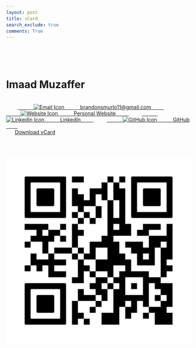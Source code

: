 ```yaml
---
layout: post 
title: vCard
search_exclude: true
comments: True
---
```


<html lang="en">
<head>
  <meta charset="UTF-8" />
  <meta name="viewport" content="width=device-width, initial-scale=1" />
  <title>Imaad Muzaffer - vCard</title>
  <link href="https://fonts.googleapis.com/css2?family=Orbitron:wght@600&display=swap" rel="stylesheet" />
  <style>
    body {
      background-color: #e0f7fa;
      font-family: 'Segoe UI', sans-serif;
      margin: 0;
      padding: 2rem;
    }
    .container {
      display: flex;
      gap: 2rem;
      background-color: transparent;
      max-width: 1100px;
      width: 100%;
      margin: 0 auto;
    }
    .card {
      background: #fff;
      border: 2px solid #ea6d6d;
      border-radius: 12px;
      padding: 2rem;
      display: flex;
      flex-direction: column;
      justify-content: center;
      align-items: center;
      box-shadow: 0 4px 12px rgba(0,0,0,0.1);
    }
    .left-card {
      width: 600px;
      align-items: flex-start;
      word-wrap: break-word;
      overflow-wrap: break-word;
    }
    .left-card h1 {
      font-family: 'Orbitron', sans-serif;
      color: #ea6d6d;
      font-size: 1.8rem;
      margin-bottom: 1rem;
    }
    .links {
      display: grid;
      grid-template-columns: 1fr 1fr;
      gap: 0.75rem;
      width: 100%;
    }
    .links a {
      display: inline-flex;
      align-items: center;
      gap: 0.5rem;
      color: #1a0dab;
      text-decoration: underline;
      font-weight: 500;
      white-space: nowrap;
      overflow: hidden;
      text-overflow: ellipsis;
      max-width: 100%;
      transition: color 0.3s ease, text-decoration-thickness 0.3s ease;
      text-decoration-thickness: 1px;
    }
    .links a:hover,
    .links a:focus {
      color: #0b0080;
      text-decoration-thickness: 2px;
      cursor: pointer;
    }
    .download {
      margin-top: 1.5rem;
      padding: 0.75rem 1.5rem;
      background-color: #ea6d6d;
      color: white;
      font-weight: bold;
      border: none;
      border-radius: 8px;
      cursor: pointer;
      text-decoration: none;
      align-self: center;
    }
    .qr-code {
      width: 240px;
      height: auto;
      margin-top: 1rem;
    }
  </style>
</head>
<body>
  <div class="container">
    <!-- Left Card -->
    <div class="card left-card">
      <h1>Imaad Muzaffer</h1>
      <div class="links">
        <a href="mailto:imaadmuzaffer@gmail.com" target="_blank" rel="noopener noreferrer">
          <img src="https://upload.wikimedia.org/wikipedia/commons/4/4e/Gmail_Icon.png" width="20" alt="Email Icon" />
          brandonsmurlo11@gmail.com
        </a>
        <a href="https://imaad08.github.io/studentcsa target="_blank" rel="noopener noreferrer">
          <img src="https://cdn-icons-png.flaticon.com/512/54/54481.png" width="20" alt="Website Icon" />
          Personal Website
        </a>
        <a href="https://www.linkedin.com/in/imaad-muzaffer-850393292" target="_blank" rel="noopener noreferrer">
          <img src="https://cdn-icons-png.flaticon.com/512/174/174857.png" width="20" alt="LinkedIn Icon" />
          LinkedIn
        </a>
        <a href="https://github.com/imaad08" target="_blank" rel="noopener noreferrer">
          <img src="https://cdn-icons-png.flaticon.com/512/25/25231.png" width="20" alt="GitHub Icon" />
          GitHub
        </a>
      </div>
      <a class="download" href="ocs.vcf" download>Download vCard</a>
    </div>

    <!-- Right Card -->
    <div class="card">
      <img class="qr-code" src="images/frame.png" alt="QR Code" />
    </div>
  </div>
</body>
</html>
